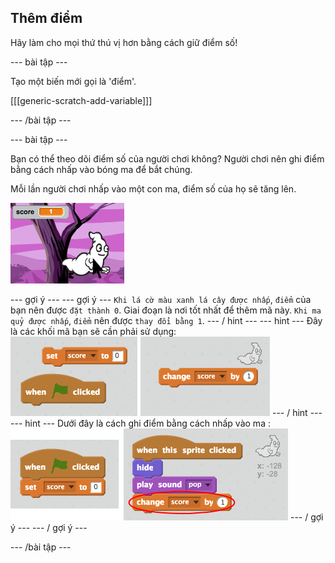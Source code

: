 ## Thêm điểm

Hãy làm cho mọi thứ thú vị hơn bằng cách giữ điểm số!

\--- bài tập \---

Tạo một biến mới gọi là 'điểm'.

[[[generic-scratch-add-variable]]]

\--- /bài tập \---

\--- bài tập \---

Bạn có thể theo dõi điểm số của người chơi không? Người chơi nên ghi điểm bằng cách nhấp vào bóng ma để bắt chúng.

Mỗi lần người chơi nhấp vào một con ma, điểm số của họ sẽ tăng lên.

![Tăng điểm số](images/ghost-score-test.png)

\--- gợi ý \--- \--- gợi ý \--- `Khi lá cờ màu xanh lá cây được nhấp`, `điểm` của bạn nên được `đặt thành 0`. Giai đoạn là nơi tốt nhất để thêm mã này. `Khi ma quỷ được nhấp`, `điểm` nên được `thay đổi bằng 1`. \--- / hint \--- \--- hint \--- Đây là các khối mã bạn sẽ cần phải sử dụng: ![screenshot](images/ghost-score-blocks.png) \--- / hint \--- \--- hint \--- Dưới đây là cách ghi điểm bằng cách nhấp vào ma : ![screenshot](images/ghost-score-code.png) \--- / gợi ý \--- \--- / gợi ý \---

\--- /bài tập \---